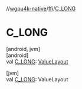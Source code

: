 //[wgpu4k-native](../../index.md)/[ffi](index.md)/[C_LONG](-c_-l-o-n-g.md)

# C_LONG

[android, jvm]\
[android]\
val [C_LONG](-c_-l-o-n-g.md): [ValueLayout](../java.lang.foreign/-value-layout/index.md)

[jvm]\
val [C_LONG](-c_-l-o-n-g.md): ValueLayout